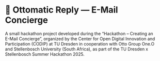 # 📨 Ottomatic Reply — E-Mail Concierge

A small hackathon project developed during the “Hackathon – Creating an E-Mail Concierge”,
organized by the Center for Open Digital Innovation and Participation (CODIP) at TU Dresden
in cooperation with Otto Group One.O and Stellenbosch University (South Africa),
as part of the TU Dresden x Stellenbosch Summer Hackathon 2025.
